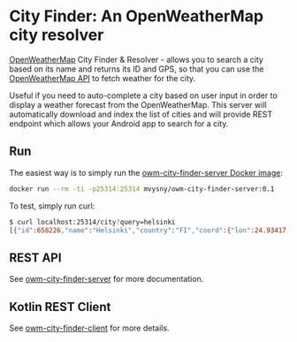# City Finder: An OpenWeatherMap city resolver

[OpenWeatherMap](https://openweathermap.org) City Finder & Resolver - allows you to search a city based on its name and returns its ID and GPS, so that you can use
the [OpenWeatherMap API](https://openweathermap.org/api) to fetch weather for the city.

Useful if you need to auto-complete a city based on user input in order to display a weather forecast from the OpenWeatherMap.
This server will automatically download and index the list of cities and will provide REST endpoint which allows your Android app to search for a city. 

## Run

The easiest way is to simply run the [owm-city-finder-server Docker image](https://cloud.docker.com/repository/docker/mvysny/owm-city-finder-server):

```bash
docker run --rm -ti -p25314:25314 mvysny/owm-city-finder-server:0.1
```

To test, simply run curl:

```bash
$ curl localhost:25314/city?query=helsinki
[{"id":658226,"name":"Helsinki","country":"FI","coord":{"lon":24.93417,"lat":60.17556}},{"id":658225,"name":"Helsinki","country":"FI","coord":{"lon":24.93545,"lat":60.169521}},{"id":658224,"name":"Helsinki","country":"FI","coord":{"lon":21.438101,"lat":60.60778}}]
```

## REST API

See [owm-city-finder-server](owm-city-finder-server) for more documentation.

## Kotlin REST Client

See [owm-city-finder-client](owm-city-finder-client) for more details.
